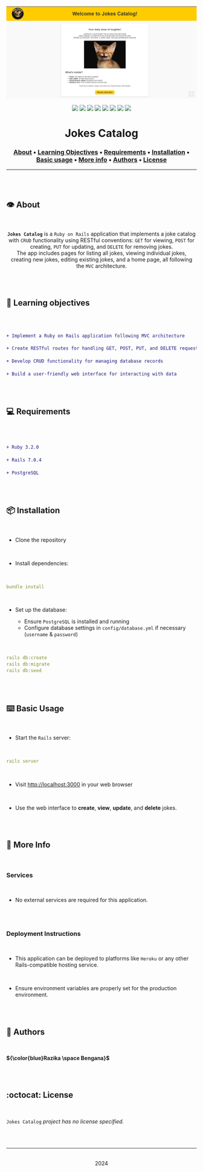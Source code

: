 <div align="center">
<br>

![Jokes-catalog.png](README-image/jokes-catalog.png)

</div>


<p align="center">
<img src="https://img.shields.io/badge/-RUBY-darkred">
<img src="https://img.shields.io/badge/-HTML-yellow">
<img src="https://img.shields.io/badge/-CSS-purple">
<img src="https://img.shields.io/badge/-Linux-lightgrey">
<img src="https://img.shields.io/badge/-WSL-brown">
<img src="https://img.shields.io/badge/-Ubuntu%2020.04.4%20LTS-orange">
<img src="https://img.shields.io/badge/-JetBrains-blue">
<img src="https://img.shields.io/badge/License-not%20specified-brightgreen">
</p>


<h1 align="center"> Jokes Catalog </h1>


<h3 align="center">
<a href="https://github.com/RazikaBengana/Jokes_catalog/tree/main/#eye-about">About</a> •
<a href="https://github.com/RazikaBengana/Jokes_catalog/tree/main/#memo-learning-objectives">Learning Objectives</a> •
<a href="https://github.com/RazikaBengana/Jokes_catalog/tree/main/#computer-requirements">Requirements</a> •
<a href="https://github.com/RazikaBengana/Jokes_catalog/tree/main/#package-installation">Installation</a> •
<a href="https://github.com/RazikaBengana/Jokes_catalog/tree/main/#keyboard-basic-usage">Basic usage</a> •
<a href="https://github.com/RazikaBengana/Jokes_catalog/tree/main/#pushpin-more info">More info</a> •
<a href="https://github.com/RazikaBengana/Jokes_catalog/tree/main/#bust_in_silhouette-authors">Authors</a> •
<a href="https://github.com/RazikaBengana/Jokes_catalog/tree/main/#octocat-license">License</a>
</h3>

---

<!-- ------------------------------------------------------------------------------------------------- -->

<br>
<br>

## :eye: About

<br>

<div align="center">

**`Jokes Catalog`** is a `Ruby on Rails` application that implements a joke catalog with `CRUD` functionality using RESTful conventions: `GET` for viewing, `POST` for creating, `PUT` for updating, and `DELETE` for removing jokes.
<br>
The app includes pages for listing all jokes, viewing individual jokes, creating new jokes, editing existing jokes, and a home page, all following the `MVC` architecture.

</div>

<br>
<br>

<!-- ------------------------------------------------------------------------------------------------- -->

## :memo: Learning objectives

<br>

```diff

+ Implement a Ruby on Rails application following MVC architecture

+ Create RESTful routes for handling GET, POST, PUT, and DELETE requests

+ Develop CRUD functionality for managing database records

+ Build a user-friendly web interface for interacting with data

```

<br>
<br>

<!-- ------------------------------------------------------------------------------------------------- -->

## :computer: Requirements

<br>

```diff

+ Ruby 3.2.0

+ Rails 7.0.4

+ PostgreSQL

```

<br>
<br>

<!-- ------------------------------------------------------------------------------------------------- -->

## :package: Installation

<br>

- Clone the repository

<br>

- Install dependencies:

<br>

```yaml
bundle install
```

<br>

- Set up the database:

    - Ensure `PostgreSQL` is installed and running
    - Configure database settings in `config/database.yml` if necessary (`username` & `password`)

<br>

```yaml
rails db:create
rails db:migrate
rails db:seed
```

<br>
<br>

<!-- ------------------------------------------------------------------------------------------------- -->

## :keyboard: Basic Usage

<br>

- Start the `Rails` server:

<br>

```yaml
rails server
```

<br>

- Visit [http://localhost:3000](http://localhost:3000) in your web browser

<br>

- Use the web interface to **create**, **view**, **update**, and **delete** jokes.



<br>
<br>

<!-- ------------------------------------------------------------------------------------------------- -->

## :pushpin: More Info

<br>

### Services

<br>

- No external services are required for this application.

<br>
<br>

### Deployment Instructions

<br>

- This application can be deployed to platforms like `Heroku` or any other Rails-compatible hosting service.

<br>

- Ensure environment variables are properly set for the production environment.

<br>
<br>

<!-- ------------------------------------------------------------------------------------------------- -->

## :bust_in_silhouette: Authors

<br>

**${\color{blue}Razika \space Bengana}$**

<br>
<br>

<!-- ------------------------------------------------------------------------------------------------- -->

## :octocat: License

<br>

```Jokes Catalog``` _project has no license specified._

<br>
<br>

---

<p align="center"><br>2024</p>